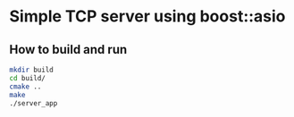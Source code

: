 # Simple TCP server using boost::asio

## How to build and run
```bash
mkdir build
cd build/
cmake ..
make
./server_app
```
